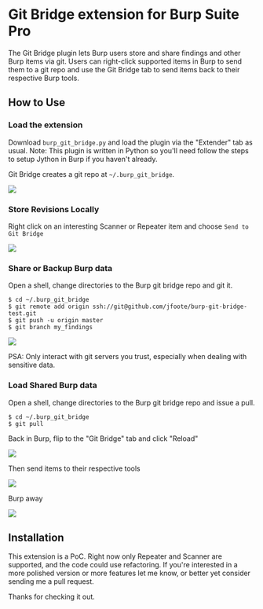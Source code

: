 # Git Bridge extension for Burp Suite Pro

The Git Bridge plugin lets Burp users store and share findings and other Burp items via git. Users can right-click supported items in Burp to send them to a git repo and use the Git Bridge tab to send items back to their respective Burp tools.

## How to Use

### Load the extension

Download `burp_git_bridge.py` and load the plugin via the "Extender" tab as usual. Note: This plugin is written in Python so you'll need follow the steps to setup Jython in Burp if you haven't already.

Git Bridge creates a git repo at `~/.burp_git_bridge`.

![](http://foote.pub/images/burp-git/burp-git-install.png)

### Store Revisions Locally

Right click on an interesting Scanner or Repeater item and choose `Send to Git Bridge`

![](http://foote.pub/images/burp-git/burp-git-send-to-git.png)


### Share or Backup Burp data

Open a shell, change directories to the Burp git bridge repo and git it.

```
$ cd ~/.burp_git_bridge
$ git remote add origin ssh://git@github.com/jfoote/burp-git-bridge-test.git
$ git push -u origin master
$ git branch my_findings
```

![](http://foote.pub/images/burp-git/burp-git-github.png)

PSA: Only interact with git servers you trust, especially when dealing with sensitive data. 

### Load Shared Burp data

Open a shell, change directories to the Burp git bridge repo and issue a pull.

```
$ cd ~/.burp_git_bridge
$ git pull
```

Back in Burp, flip to the "Git Bridge" tab and click "Reload"

![](http://foote.pub/images/burp-git/burp-git-reload.png)

Then send items to their respective tools 

![](http://foote.pub/images/burp-git/burp-git-send-to-tools.png)

Burp away

![](http://foote.pub/images/burp-git/burp-git-repeater.png)

## Installation

This extension is a PoC. Right now only Repeater and Scanner are supported, 
and the code could use refactoring. If you're interested in a more polished 
version or more features let me know, or better yet consider sending me a pull request. 

Thanks for checking it out.


